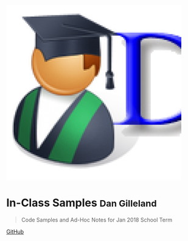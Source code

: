 ![](dgilleland.png)

# In-Class Samples <small>Dan Gilleland</small>

> Code Samples and Ad-Hoc Notes for Jan 2018 School Term

[GitHub](https://github.com/dgilleland/2018-Jan-In-Class)